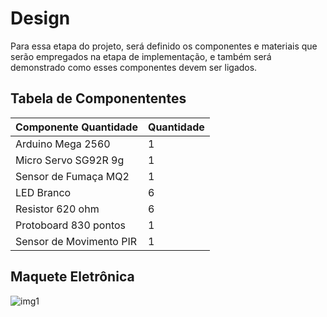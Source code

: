 # Design

Para essa etapa do projeto, será definido os componentes e materiais que serão empregados na etapa de implementação, e também será demonstrado como esses componentes devem ser ligados.

## Tabela de Componententes

| Componente	Quantidade| Quantidade |   
| ----------------------| ---------- |
|Arduino Mega 2560| 1
| Micro Servo SG92R 9g| 1
| Sensor de Fumaça MQ2	 |  1
| LED Branco	 |  6
| Resistor 620 ohm	| 6
| Protoboard 830 pontos |  1
| Sensor de Movimento PIR | 1

## Maquete Eletrônica

![img1](https://i.imgur.com/224ynTA.jpg)


